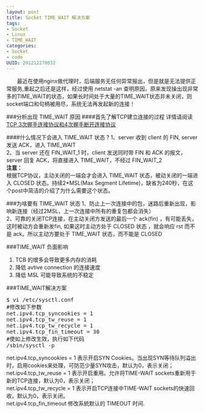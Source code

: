```yaml
---
layout: post
title: Socket TIME_WAIT 解决方案
tags: 
- Socket
- Linux
- TIME_WAIT
categories:
- Socket
- code
UUID: 201212270032
---
```


 　　最近在使用nginx做代理时，后端服务无任何异常报出，但是就是无法提供正常服务,重起之后还是这样，经过使用 netstat -an 查明原因，原来发现操出现非常多的TIME_WAIT的状态，如果长时间处于大量的TIME_WAIT状态并未关闭，则socket端口和句柄被用尽，系统无法再发起新的连接！

###分析出现 TIME_WAIT 原因
####首先了解TCP建立连接的过程
详情请阅读<a href="{{site.url}}/2012-12-27-TCP-status/">TCP 3次握手连接协议和4次握手断开连接协议</a>

####什么情况下会进入 TIME_WAIT 状态 ?
1、server 收到 client 的 FIN, server 发送 ACK，进入 TIME_WAIT<br>
2、当 server 还在 FIN_WAIT_1 时，client 发送同时带 FIN 和 ACK 的报文，server 回复 ACK，将直接进入 TIME_WAIT，不经过 FIN_WAIT_2<br>
<strong>注意：</strong><br>
根据TCP协议，主动关闭的一端会才会进入 TIME_WAIT 状态，被动关闭的一端进入 CLOSED 状态。持续2*MSL(Max Segment Lifetime)，缺省为240秒，在这个post中简洁的介绍了为什么需要这个状态。

###为啥要有 TIME_WAIT 状态
1、防止上一次连接中的包，迷路后重新出现，影响新连接（经过2MSL，上一次连接中所有的重复包都会消失）<br>
2、可靠的关闭TCP连接，在主动关闭方发送的最后一个 ack(fin) ，有可能丢失，这时被动方会重新发fin, 如果这时主动方处于 CLOSED 状态 ，就会响应 rst 而不是 ack。所以主动方要处于 TIME_WAIT 状态，而不能是 CLOSED 

###TIME_WAIT 负面影响
<ol>
<li>TCB 的增多会导致更多内存的消耗</li>
<li>降低 avtive connection 的连接速度</li>
<li>降低 MSL 可能导致系统的不稳定</li>
</ol>

###TIME_WAIT解决方案
<pre id="bash">
$ vi /etc/sysctl.conf
#修改如下参数
net.ipv4.tcp_syncookies = 1 
net.ipv4.tcp_tw_reuse = 1 
net.ipv4.tcp_tw_recycle = 1 
net.ipv4.tcp_fin_timeout = 30
#使如上修改生效，执行如下代码
/sbin/sysctl -p
</pre>
net.ipv4.tcp_syncookies = 1 表示开启SYN Cookies。当出现SYN等待队列溢出时，启用cookies来处理，可防范少量SYN攻击，默认为0，表示关闭；<br>
net.ipv4.tcp_tw_reuse = 1 表示开启重用。允许将TIME-WAIT sockets重新用于新的TCP连接，默认为0，表示关闭； <br>
net.ipv4.tcp_tw_recycle = 1 表示开启TCP连接中TIME-WAIT sockets的快速回收，默认为0，表示关闭。<br>
net.ipv4.tcp_fin_timeout 修改系統默认的 TIMEOUT 时间.<br>
